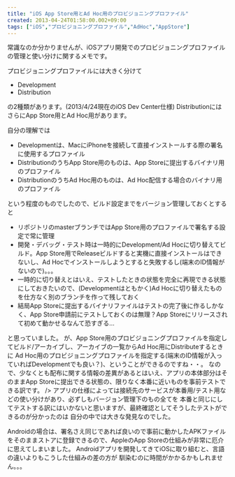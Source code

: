 ```yaml
---
title: "iOS App Store用とAd Hoc用のプロビジョニングプロファイル"
created: 2013-04-24T01:58:00.002+09:00
tags: ["iOS","プロビジョニングプロファイル","AdHoc","AppStore"]
---
```

常識なのか分かりませんが、iOSアプリ開発でのプロビジョニングプロファイルの管理と使い分けに関するメモです。

プロビジョニングプロファイルには大きく分けて

- Development
- Distribution

の2種類があります。(2013/4/24現在のiOS Dev Center仕様)
DistributionにはさらにApp Store用とAd Hoc用があります。
<!--more-->
自分の理解では

- Developmentは、MacにiPhoneを接続して直接インストールする際の署名に使用するプロファイル
- DistributionのうちApp Store用のものは、App Storeに提出するバイナリ用のプロファイル
- DistributionのうちAd Hoc用のものは、Ad Hoc配信する場合のバイナリ用のプロファイル

という程度のものでしたので、ビルド設定までをバージョン管理しておくとすると

- リポジトリのmasterブランチではApp Store用のプロファイルで署名する設定で常に管理
- 開発・デバッグ・テスト時は一時的にDevelopment/Ad Hocに切り替えてビルド。App Store用でReleaseビルドすると実機に直接インストールはできないし、Ad Hocでインストールしようとすると失敗するし(端末のID情報がないので)。。。
- 一時的に切り替えとはいえ、テストしたときの状態を完全に再現できる状態にしておきたいので、(Developmentはともかく)Ad Hocに切り替えたものを仕方なく別のブランチを作って残しておく
- 結局App Storeに提出するバイナリファイルはテストの完了後に作るしかなく、App Store申請前にテストしておくのは無理？App Storeにリリースされて初めて動かせるなんて恐すぎる…

と思っていました。
が、App Store用のプロビジョニングプロファイルを指定してビルド/アーカイブし、アーカイブの一覧からAd Hoc用にDistributeするときに Ad Hoc用のプロビジョニングプロファイルを指定する(端末のID情報が入っていればDevelopmentでも良い？)、ということができるのですね・・。
なので、少なくとも配布に関する情報の差異があるとはいえ、アプリの本体部分はそのままApp Storeに提出できる状態の、限りなく本番に近いものを事前テストできる訳です。 />
アプリの仕様によっては接続先のサービスが本番用/テスト用などの使い分けがあり、必ずしもバージョン管理下のもの全てを 本番と同じにしてテストする訳にはいかないと思いますが、最終確認としてそうしたテストができるのが分かったのは 自分の中では大きな発見なのでした。

Androidの場合は、署名さえ同じであれば良いので事前に動かしたAPKファイルをそのままストアに登録できるので、AppleのApp Storeの仕組みが非常に厄介に思えてしまいました。
Androidアプリを開発してきてiOSに取り組むと、言語の違いよりもこうした仕組みの差の方が 馴染むのに時間がかかるかもしれません。。。
